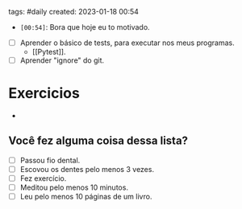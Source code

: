 tags: #daily 
created: 2023-01-18 00:54

- `[00:54]`: Bora que hoje eu to motivado.

- [ ] Aprender o básico de tests, para executar nos meus programas.
	- [[Pytest]].
- [ ] Aprender "ignore" do git.

# Exercicios
- 

## Você fez alguma coisa dessa lista?
- [ ] Passou fio dental.
- [ ] Escovou os dentes pelo menos 3 vezes.
- [ ] Fez exercício.
- [ ] Meditou pelo menos 10 minutos.
- [ ] Leu pelo menos 10 páginas de um livro.